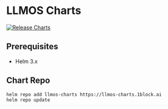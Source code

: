 # LLMOS Charts
[![Release Charts](https://github.com/llmos-ai/charts/actions/workflows/ci.yaml/badge.svg)](https://github.com/llmos-ai/charts/actions/workflows/ci.yaml)

## Prerequisites
- Helm 3.x

## Chart Repo
```shell
helm repo add llmos-charts https://llmos-charts.1block.ai
helm repo update
```